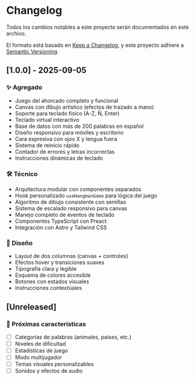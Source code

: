 # Changelog

Todos los cambios notables a este proyecto serán documentados en este archivo.

El formato está basado en [Keep a Changelog](https://keepachangelog.com/en/1.0.0/),
y este proyecto adhiere a [Semantic Versioning](https://semver.org/spec/v2.0.0.html).

## [1.0.0] - 2025-09-05

### ✨ Agregado
- Juego del ahorcado completo y funcional
- Canvas con dibujo artístico (efectos de trazado a mano)
- Soporte para teclado físico (A-Z, Ñ, Enter)
- Teclado virtual interactivo
- Base de datos con más de 200 palabras en español
- Diseño responsivo para móviles y escritorio
- Cara expresiva con ojos X y lengua fuera
- Sistema de reinicio rápido
- Contador de errores y letras incorrectas
- Instrucciones dinámicas de teclado

### 🛠️ Técnico
- Arquitectura modular con componentes separados
- Hook personalizado `useHangmanGame` para lógica del juego
- Algoritmo de dibujo consistente con semillas
- Sistema de escalado responsivo para canvas
- Manejo completo de eventos de teclado
- Componentes TypeScript con Preact
- Integración con Astro y Tailwind CSS

### 🎨 Diseño
- Layout de dos columnas (canvas + controles)
- Efectos hover y transiciones suaves
- Tipografía clara y legible
- Esquema de colores accesible
- Botones con estados visuales
- Instrucciones contextúales

## [Unreleased]

### 🚀 Próximas características
- [ ] Categorías de palabras (animales, países, etc.)
- [ ] Niveles de dificultad
- [ ] Estadísticas de juego
- [ ] Modo multijugador
- [ ] Temas visuales personalizables
- [ ] Sonidos y efectos de audio
